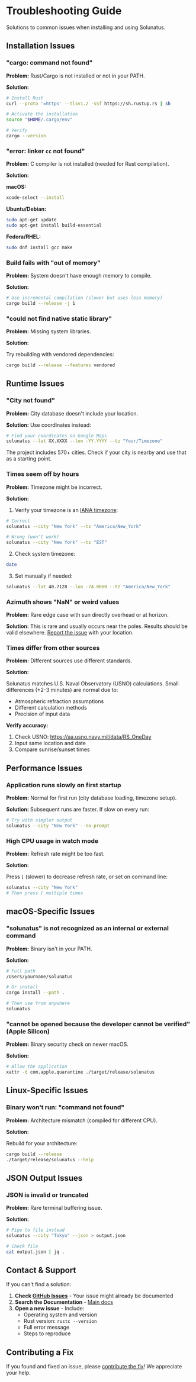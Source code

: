 # Troubleshooting Guide

Solutions to common issues when installing and using Solunatus.

## Installation Issues

### "cargo: command not found"

**Problem:** Rust/Cargo is not installed or not in your PATH.

**Solution:**

```bash
# Install Rust
curl --proto '=https' --tlsv1.2 -sSf https://sh.rustup.rs | sh

# Activate the installation
source "$HOME/.cargo/env"

# Verify
cargo --version
```

### "error: linker `cc` not found"

**Problem:** C compiler is not installed (needed for Rust compilation).

**Solution:**

**macOS:**
```bash
xcode-select --install
```

**Ubuntu/Debian:**
```bash
sudo apt-get update
sudo apt-get install build-essential
```

**Fedora/RHEL:**
```bash
sudo dnf install gcc make
```

### Build fails with "out of memory"

**Problem:** System doesn't have enough memory to compile.

**Solution:**

```bash
# Use incremental compilation (slower but uses less memory)
cargo build --release -j 1
```

### "could not find native static library"

**Problem:** Missing system libraries.

**Solution:**

Try rebuilding with vendored dependencies:

```bash
cargo build --release --features vendored
```

## Runtime Issues

### "City not found"

**Problem:** City database doesn't include your location.

**Solution:** Use coordinates instead:

```bash
# Find your coordinates on Google Maps
solunatus --lat XX.XXXX --lon -YY.YYYY --tz "Your/Timezone"
```

The project includes 570+ cities. Check if your city is nearby and use that as a starting point.

### Times seem off by hours

**Problem:** Timezone might be incorrect.

**Solution:**

1. Verify your timezone is an [IANA timezone](https://en.wikipedia.org/wiki/List_of_tz_database_time_zones):

```bash
# Correct
solunatus --city "New York" --tz "America/New_York"

# Wrong (won't work)
solunatus --city "New York" --tz "EST"
```

2. Check system timezone:

```bash
date
```

3. Set manually if needed:

```bash
solunatus --lat 40.7128 --lon -74.0060 --tz "America/New_York"
```

### Azimuth shows "NaN" or weird values

**Problem:** Rare edge case with sun directly overhead or at horizon.

**Solution:** This is rare and usually occurs near the poles. Results should be valid elsewhere. [Report the issue](https://github.com/FunKite/solunatus/issues) with your location.

### Times differ from other sources

**Problem:** Different sources use different standards.

**Solution:**

Solunatus matches U.S. Naval Observatory (USNO) calculations. Small differences (±2-3 minutes) are normal due to:
- Atmospheric refraction assumptions
- Different calculation methods
- Precision of input data

**Verify accuracy:**

1. Check USNO: https://aa.usno.navy.mil/data/RS_OneDay
2. Input same location and date
3. Compare sunrise/sunset times

## Performance Issues

### Application runs slowly on first startup

**Problem:** Normal for first run (city database loading, timezone setup).

**Solution:** Subsequent runs are faster. If slow on every run:

```bash
# Try with simpler output
solunatus --city "New York" --no-prompt
```

### High CPU usage in watch mode

**Problem:** Refresh rate might be too fast.

**Solution:**

Press `[` (slower) to decrease refresh rate, or set on command line:

```bash
solunatus --city "New York"
# Then press [ multiple times
```

## macOS-Specific Issues

### "solunatus" is not recognized as an internal or external command

**Problem:** Binary isn't in your PATH.

**Solution:**

```bash
# Full path
/Users/yourname/solunatus

# Or install
cargo install --path .

# Then use from anywhere
solunatus
```

### "cannot be opened because the developer cannot be verified" (Apple Silicon)

**Problem:** Binary security check on newer macOS.

**Solution:**

```bash
# Allow the application
xattr -d com.apple.quarantine ./target/release/solunatus
```

## Linux-Specific Issues

### Binary won't run: "command not found"

**Problem:** Architecture mismatch (compiled for different CPU).

**Solution:**

Rebuild for your architecture:

```bash
cargo build --release
./target/release/solunatus --help
```

## JSON Output Issues

### JSON is invalid or truncated

**Problem:** Rare terminal buffering issue.

**Solution:**

```bash
# Pipe to file instead
solunatus --city "Tokyo" --json > output.json

# Check file
cat output.json | jq .
```

## Contact & Support

If you can't find a solution:

1. **Check [GitHub Issues](https://github.com/FunKite/solunatus/issues)** - Your issue might already be documented
2. **Search the Documentation** - [Main docs](../README.md)
3. **Open a new issue** - Include:
   - Operating system and version
   - Rust version: `rustc --version`
   - Full error message
   - Steps to reproduce

## Contributing a Fix

If you found and fixed an issue, please [contribute the fix](../../CONTRIBUTING.md)! We appreciate your help.
